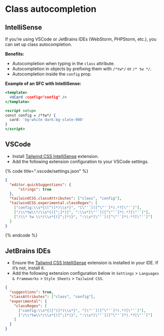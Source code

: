# Class autocompletion

## IntelliSense

If you’re using VSCode or JetBrains IDEs (WebStorm, PHPStorm, etc.), you can set up class autocompletion.

**Benefits:**

* Autocompletion when typing in the `class` attribute.
* Autocompletion in objects by prefixing them with `/*tw*/` or `/* tw */`.
* Autocompletion inside the `config` prop.

**Example of an SFC with IntelliSense:**

```jsx
<template>
  <UCard :config="config" />
</template>

<script setup>
const config = /*tw*/ {
  card: 'bg-white dark:bg-slate-900'
}
</script>
```

## VSCode

* Install [Tailwind CSS IntelliSense](https://marketplace.visualstudio.com/items?itemName=bradlc.vscode-tailwindcss) extension.
* Add the following extension configuration to your VSCode settings.

{% code title=".vscode/settings.json" %}
```json
{
  "editor.quickSuggestions": {
      "strings": true
  },
  "tailwindCSS.classAttributes": ["class", "config"],
  "tailwindCSS.experimental.classRegex": [
    ["config:\\s*{([^)]*)\\s*}", "[\"'`]([^\"'`]*).*?[\"'`]"],
    ["/\\*tw\\*/\\s*{([^;]*)}", ":\\s*[\"'`]([^\"'`]*).*?[\"'`]"],
    ["/\\* tw \\*/\\s*{([^;]*)}", ":\\s*[\"'`]([^\"'`]*).*?[\"'`]"]
  ]
}
```
{% endcode %}

## JetBrains IDEs

* Ensure the [Tailwind CSS IntelliSense](https://www.jetbrains.com/help/webstorm/tailwind-css.html) extension is installed in your IDE. If it’s not, install it.
* Add the following extension configuration below in `Settings` > `Languages & Frameworks` > `Style Sheets` > `Tailwind CSS`.

```json
{
  "suggestions": true,
  "classAttributes": ["class", "config"],
  "experimental": {
    "classRegex": [
      ["config:\\s*{([^)]*)\\s*}", "[\"'`]([^\"'`]*).*?[\"'`]"],
      ["/\\*tw\\*/\\s*{([^;]*)}", ":\\s*[\"'`]([^\"'`]*).*?[\"'`]"]
    ]
  }
}
```
